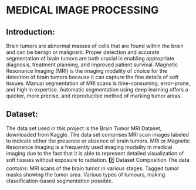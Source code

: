 # MEDICAL IMAGE PROCESSING
## Introduction:
Brain tumors are abnormal masses of cells that are found within the brain and can be benign or malignant. Proper detection and accurate segmentation of brain tumors are both crucial in enabling appropriate diagnosis, treatment planning, and improved patient survival.
Magnetic Resonance Imaging (MRI) is the imaging modality of choice for the detection of brain tumors because it can capture the fine details of soft tissues. Manual segmentation of MRI scans is time-consuming, error-prone, and high in expertise. Automatic segmentation using deep learning offers a quicker, more precise, and reproducible method of marking tumor areas.
## Dataset:
The data set used in this project is the Brain Tumor MRI Dataset, downloaded from Kaggle. The data set comprises MRI scan images labeled to indicate either the presence or absence of brain tumors. MRI or Magnetic Resonance Imaging is a frequently used imaging modality in medical imaging due to the fact that it is able to represent detailed visualization of soft tissues without exposure to radiation.
2️⃣ Dataset Composition
The data contains:
MRI scans of the brain tumor in various stages. 
Tagged tumor masks showing the tumor area. 
Various types of tumours, making classification-based segmentation possible.
